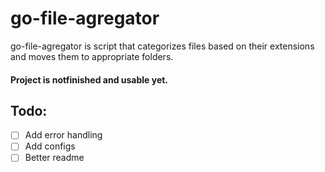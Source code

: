 # go-file-agregator

go-file-agregator is script that categorizes files based on their extensions and moves them to appropriate folders. <h4>Project is notfinished and usable yet. </h4>

## Todo:

- [ ] Add error handling
- [ ] Add configs
- [ ] Better readme

